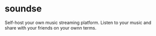 # soundse
Self-host your own music streaming platform. Listen to your music and share with your friends on your ownn terms.

